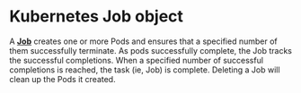 # Kubernetes Job object

A [**Job**](https://kubernetes.io/docs/concepts/workloads/controllers/job/) creates one or more Pods and ensures that a specified number of them successfully terminate. As pods successfully complete, the Job tracks the successful completions. When a specified number of successful completions is reached, the task (ie, Job) is complete. Deleting a Job will clean up the Pods it created.
